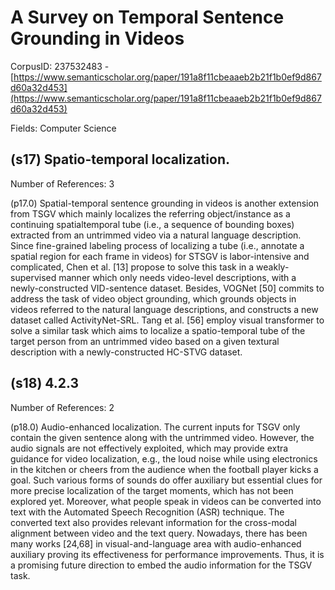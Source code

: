 # A Survey on Temporal Sentence Grounding in Videos

CorpusID: 237532483 - [https://www.semanticscholar.org/paper/191a8f11cbeaaeb2b21f1b0ef9d867d60a32d453](https://www.semanticscholar.org/paper/191a8f11cbeaaeb2b21f1b0ef9d867d60a32d453)

Fields: Computer Science

## (s17) Spatio-temporal localization.
Number of References: 3

(p17.0) Spatial-temporal sentence grounding in videos is another extension from TSGV which mainly localizes the referring object/instance as a continuing spatialtemporal tube (i.e., a sequence of bounding boxes) extracted from an untrimmed video via a natural language description. Since fine-grained labeling process of localizing a tube (i.e., annotate a spatial region for each frame in videos) for STSGV is labor-intensive and complicated, Chen et al. [13] propose to solve this task in a weakly-supervised manner which only needs video-level descriptions, with a newly-constructed VID-sentence dataset. Besides, VOGNet [50] commits to address the task of video object grounding, which grounds objects in videos referred to the natural language descriptions, and constructs a new dataset called ActivityNet-SRL. Tang et al. [56] employ visual transformer to solve a similar task which aims to localize a spatio-temporal tube of the target person from an untrimmed video based on a given textural description with a newly-constructed HC-STVG dataset.
## (s18) 4.2.3
Number of References: 2

(p18.0) Audio-enhanced localization. The current inputs for TSGV only contain the given sentence along with the untrimmed video. However, the audio signals are not effectively exploited, which may provide extra guidance for video localization, e.g., the loud noise while using electronics in the kitchen or cheers from the audience when the football player kicks a goal. Such various forms of sounds do offer auxiliary but essential clues for more precise localization of the target moments, which has not been explored yet. Moreover, what people speak in videos can be converted into text with the Automated Speech Recognition (ASR) technique. The converted text also provides relevant information for the cross-modal alignment between video and the text query. Nowadays, there has been many works [24,68] in visual-and-language area with audio-enhanced auxiliary proving its effectiveness for performance improvements. Thus, it is a promising future direction to embed the audio information for the TSGV task.
